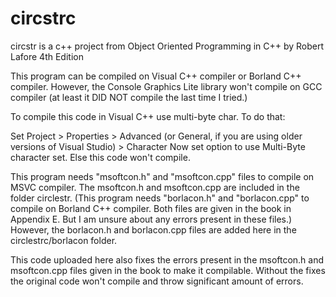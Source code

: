 # circstrc
circstr is a c++ project from Object Oriented Programming in C++ by Robert Lafore 4th Edition

This program can be compiled on Visual C++ compiler or Borland C++ compiler. However, the Console Graphics Lite library won't compile on GCC compiler (at least it DID NOT compile the last time I tried.)

To compile this code in Visual C++ use multi-byte char. To do that:

Set Project > Properties > Advanced (or General, if you are using older versions of Visual Studio) > Character
Now set option to use Multi-Byte character set. 
Else this code won't compile. 

This program needs "msoftcon.h" and "msoftcon.cpp" files to compile on MSVC compiler. The msoftcon.h and msoftcon.cpp are included in the folder circlestr. 
(This program needs "borlacon.h" and "borlacon.cpp" to compile on Borland C++ compiler. Both files are given in the book in Appendix E. But I am unsure about any errors present in these files.) 
However, the borlacon.h and borlacon.cpp files are added here in the circlestrc/borlacon folder. 

This code uploaded here also fixes the errors present in the msoftcon.h and msoftcon.cpp files given in the book to make it compilable. Without the fixes the original code won't compile and throw significant amount of errors. 


